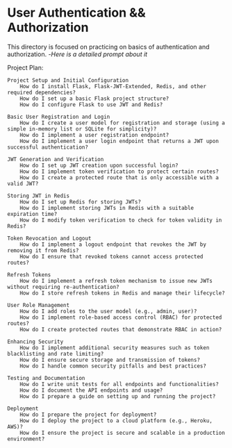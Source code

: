 # User Authentication && Authorization

This directory is focused on practicing on basics of authentication and authorization. 
-*Here is a detailed prompt about it*

Project Plan:

    Project Setup and Initial Configuration
        How do I install Flask, Flask-JWT-Extended, Redis, and other required dependencies?
        How do I set up a basic Flask project structure?
        How do I configure Flask to use JWT and Redis?

    Basic User Registration and Login
        How do I create a user model for registration and storage (using a simple in-memory list or SQLite for simplicity)?
        How do I implement a user registration endpoint?
        How do I implement a user login endpoint that returns a JWT upon successful authentication?

    JWT Generation and Verification
        How do I set up JWT creation upon successful login?
        How do I implement token verification to protect certain routes?
        How do I create a protected route that is only accessible with a valid JWT?

    Storing JWT in Redis
        How do I set up Redis for storing JWTs?
        How do I implement storing JWTs in Redis with a suitable expiration time?
        How do I modify token verification to check for token validity in Redis?

    Token Revocation and Logout
        How do I implement a logout endpoint that revokes the JWT by removing it from Redis?
        How do I ensure that revoked tokens cannot access protected routes?

    Refresh Tokens
        How do I implement a refresh token mechanism to issue new JWTs without requiring re-authentication?
        How do I store refresh tokens in Redis and manage their lifecycle?

    User Role Management
        How do I add roles to the user model (e.g., admin, user)?
        How do I implement role-based access control (RBAC) for protected routes?
        How do I create protected routes that demonstrate RBAC in action?

    Enhancing Security
        How do I implement additional security measures such as token blacklisting and rate limiting?
        How do I ensure secure storage and transmission of tokens?
        How do I handle common security pitfalls and best practices?

    Testing and Documentation
        How do I write unit tests for all endpoints and functionalities?
        How do I document the API endpoints and usage?
        How do I prepare a guide on setting up and running the project?

    Deployment
        How do I prepare the project for deployment?
        How do I deploy the project to a cloud platform (e.g., Heroku, AWS)?
        How do I ensure the project is secure and scalable in a production environment?
